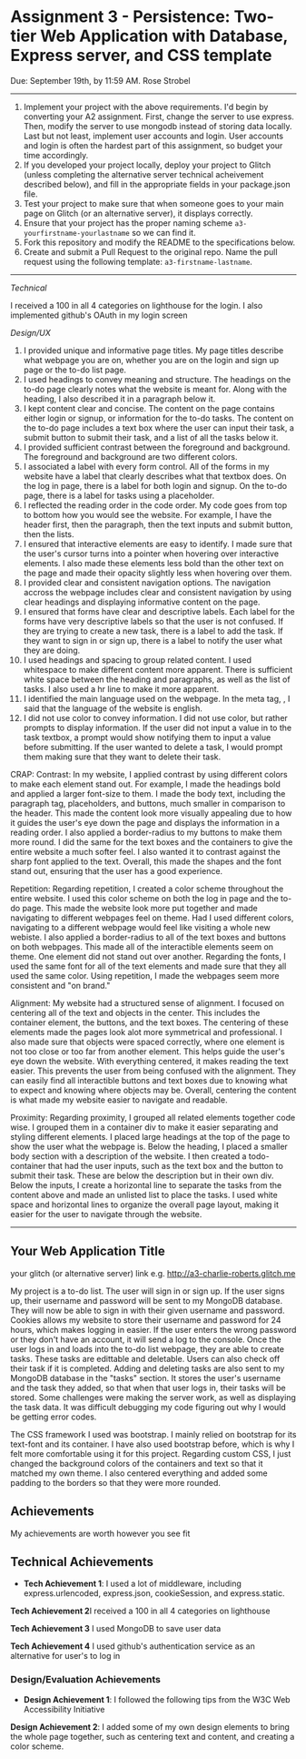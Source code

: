 Assignment 3 - Persistence: Two-tier Web Application with Database, Express server, and CSS template
===

Due: September 19th, by 11:59 AM.
Rose Strobel

---

1. Implement your project with the above requirements. I'd begin by converting your A2 assignment. First, change the server to use express. Then, modify the server to use mongodb instead of storing data locally. Last but not least, implement user accounts and login. User accounts and login is often the hardest part of this assignment, so budget your time accordingly.
2. If you developed your project locally, deploy your project to Glitch (unless completing the alternative server technical acheivement described below), and fill in the appropriate fields in your package.json file.
3. Test your project to make sure that when someone goes to your main page on Glitch (or an alternative server), it displays correctly.
4. Ensure that your project has the proper naming scheme `a3-yourfirstname-yourlastname` so we can find it.
5. Fork this repository and modify the README to the specifications below.
6. Create and submit a Pull Request to the original repo. Name the pull request using the following template: `a3-firstname-lastname`.

---
*Technical*

I received a 100 in all 4 categories on lighthouse for the login.
I also implemented github's OAuth in my login screen

*Design/UX*

1) I provided unique and informative page titles. My page titles describe what webpage you are on, whether you are on the login and sign up page or the to-do list page.
2) I used headings to convey meaning and structure. The headings on the to-do page clearly notes what the website is meant for. Along with the heading, I also described it in a paragraph below it.
3) I kept content clear and concise. The content on the page contains either login or signup, or information for the to-do tasks. The content on the to-do page includes a text box where the user can input their task, a submit button to submit their task, and a list of all the tasks below it.
4) I provided sufficient contrast between the foreground and background. The foreground and background are two different colors.
5) I associated a label with every form control. All of the forms in my website have a label that clearly describes what that textbox does. On the log in page, there is a label for both login and signup. On the to-do page, there is a label for tasks using a placeholder.
6) I reflected the reading order in the code order. My code goes from top to bottom how you would see the website. For example, I have the header first, then the paragraph, then the text inputs and submit button, then the lists.
7) I ensured that interactive elements are easy to identify. I made sure that the user's cursor turns into a pointer when hovering over interactive elements. I also made these elements less bold than the other text on the page and made their opacity slightly less when hovering over them.
8) I provided clear and consistent navigation options. The navigation accross the webpage includes clear and consistent navigation by using clear headings and displaying informative content on the page.
9) I ensured that forms have clear and descriptive labels. Each label for the forms have very descriptive labels so that the user is not confused. If they are trying to create a new task, there is a label to add the task. If they want to sign in or sign up, there is a label to notify the user what they are doing.
10) I used headings and spacing to group related content. I used whitespace to make different content more apparent. There is sufficient white space between the heading and paragraphs, as well as the list of tasks. I also used a hr line to make it more apparent.
11) I identified the main language used on the webpage. In the meta tag, <html lang="en">, I said that the language of the website is english.
12) I did not use color to convey information. I did not use color, but rather prompts to display information. If the user did not input a value in to the task textbox, a prompt would show notifying them to input a value before submitting. If the user wanted to delete a task, I would prompt them making sure that they want to delete their task.

CRAP:
Contrast: In my website, I applied contrast by using different colors to make each element stand out. For example, I made the headings bold and applied a larger font-size to them. I made the body text, including the paragraph tag, placeholders, and buttons, much smaller in comparison to the header. This made the content look more visually appealing due to how it guides the user's eye down the page and displays the information in a reading order. I also applied a border-radius to my buttons to make them more round. I did the same for the text boxes and the containers to give the entire website a much softer feel. I also wanted it to contrast against the sharp font applied to the text. Overall, this made the shapes and the font stand out, ensuring that the user has a good experience.

Repetition: Regarding repetition, I created a color scheme throughout the entire website. I used this color scheme on both the log in page and the to-do page. This made the website look more put together and made navigating to different webpages feel on theme. Had I used different colors, navigating to a different webpage would feel like visiting a whole new webiste. I also applied a border-radius to all of the text boxes and buttons on both webpages. This made all of the interactible elements seem on theme. One element did not stand out over another. Regarding the fonts, I used the same font for all of the text elements and made sure that they all used the same color. Using repetition, I made the webpages seem more consistent and "on brand."

Alignment: My website had a structured sense of alignment. I focused on centering all of the text and objects in the center. This includes the container element, the buttons, and the text boxes. The centering of these elements made the pages look alot more symmetrical and professional. I also made sure that objects were spaced correctly, where one element is not too close or too far from another element. This helps guide the user's eye down the website. With everything centered, it makes reading the text easier. This prevents the user from being confused with the alignment. They can easily find all interactible buttons and text boxes due to knowing what to expect and knowing where objects may be. Overall, centering the content is what made my website easier to navigate and readable.

Proximity:  Regarding proximity, I grouped all related elements together code wise. I grouped them in a container div to make it easier separating and styling different elements. I placed large headings at the top of the page to show the user what the webpage is. Below the heading, I placed a smaller body section with a description of the website. I then created a todo-container that had the user inputs, such as the text box and the button to submit their task. These are below the description but in their own div. Below the inputs, I create a horizontal line to separate the tasks from the content above and made an unlisted list to place the tasks. I used white space and horizontal lines to organize the overall page layout, making it easier for the user to navigate through the website.

---

## Your Web Application Title

your glitch (or alternative server) link e.g. http://a3-charlie-roberts.glitch.me

My project is a to-do list. The user will sign in or sign up. If the user signs up, their username and password will be sent to
my MongoDB database. They will now be able to sign in with their given username and password. Cookies allows my website to store their username and password for 24 hours, which makes logging in easier. If the user enters the wrong password or they don't have an account, it will send a log to the console. Once the user logs in and loads into the to-do list webpage, they are able to create tasks. These tasks are edittable and deletable. Users can also check off their task if it is completed. Adding and deleting tasks are also sent to my MongoDB database in the "tasks" section. It stores the user's username and the task they added, so that when that user logs in, their tasks will be stored. Some challenges were making the server work, as well as displaying the task data. It was difficult debugging my code figuring out why I would be getting error codes.

The CSS framework I used was bootstrap. I mainly relied on bootstrap for its text-font and its container. I have also used bootstrap before, which is why I felt more comfortable using it for this project. Regarding custom CSS, I just changed the background colors of the containers and text so that it matched my own theme. I also centered everything and added some padding to the borders so that they were more rounded.

## Achievements
My achievements are worth however you see fit

## Technical Achievements
- **Tech Achievement 1**: I used a lot of middleware, including express.urlencoded, express.json, cookieSession, and express.static.

**Tech Achievement 2**I received a 100 in all 4 categories on lighthouse

**Tech Achievement 3** I used MongoDB to save user data

**Tech Achievement 4** I used github's authentication service as an alternative for user's to log in

### Design/Evaluation Achievements
- **Design Achievement 1**: I followed the following tips from the W3C Web Accessibility Initiative

**Design Achievement 2**: I added some of my own design elements to bring the whole page together, such as centering text and content, and creating a color scheme.

